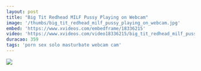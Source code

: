 ```yaml
---
layout: post
title: "Big Tit Redhead MILF Pussy Playing on Webcam"
image: '/thumbs/big_tit_redhead_milf_pussy_playing_on_webcam.jpg'
embed: 'https://www.xvideos.com/embedframe/18336215'
video: 'https://www.xvideos.com/video18336215/big_tit_redhead_milf_pussy_playing_on_webcam_cams69.net'
duracao: 359
tags: 'porn sex solo masturbate webcam cam'
---
```

<a href="{{ page.url | prepend: site.baseurl | prepend: site.url }}"><img src="{{ page.image | prepend: site.baseurl | prepend: site.url }}" /></a>
